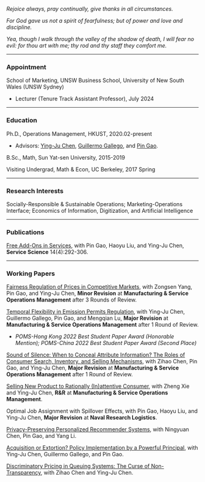 _Rejoice always, pray continually, give thanks in all circumstances._

_For God gave us not a spirit of fearfulness; but of power and love and discipline._

_Yea, though I walk through the valley of the shadow of death, I will fear no evil: for thou art with me; thy rod and thy staff they comfort me._

* * *
### Appointment
School of Marketing, UNSW Business School, University of New South Wales (UNSW Sydney)
- Lecturer (Tenure Track Assistant Professor), July 2024

* * *
### Education
Ph.D., Operations Management, HKUST, 2020.02-present
- Advisors: [Ying-Ju Chen](https://imchen.people.ust.hk/), [Guillermo Gallego](https://ieda.ust.hk/dfaculty/ggallego/), and [Pin Gao](https://sites.google.com/view/pin-gao).

B.Sc., Math, Sun Yat-sen University, 2015-2019

Visiting Undergrad, Math & Econ, UC Berkeley, 2017 Spring

* * *
### Research Interests
Socially-Responsible & Sustainable Operations; Marketing-Operations Interface; Economics of Information, Digitization, and Artificial Intelligence

* * *
### Publications
[Free Add-Ons in Services](https://pubsonline.informs.org/doi/abs/10.1287/serv.2022.0307), with Pin Gao, Haoyu Liu, and Ying-Ju Chen, **Service Science** 14(4):292-306.

* * *
### Working Papers
[Fairness Regulation of Prices in Competitive Markets](https://papers.ssrn.com/sol3/papers.cfm?abstract_id=4050815), with Zongsen Yang, Pin Gao, and Ying-Ju Chen, **Minor Revision** at **Manufacturing & Service Operations Management** after 3 Rounds of Review.


[Temporal Flexibility in Emission Permits Regulation](https://papers.ssrn.com/sol3/papers.cfm?abstract_id=3900094), with Ying-Ju Chen, Guillermo Gallego, Pin Gao, and Mengqian Lu, **Major Revision** at **Manufacturing & Service Operations Management** after 1 Round of Review.
- _POMS-Hong Kong 2022 Best Student Paper Award (Honorable Mention); POMS-China 2022 Best Student Paper Award (Second Place)_


[Sound of Silence: When to Conceal Attribute Information? The Roles of Consumer Search, Inventory, and Selling Mechanisms](https://papers.ssrn.com/sol3/papers.cfm?abstract_id=4633817), with Zihao Chen, Pin Gao, and Ying-Ju Chen, **Major Revision** at **Manufacturing & Service Operations Management** after 1 Round of Review.


[Selling New Product to Rationally (In)attentive Consumer](https://papers.ssrn.com/sol3/papers.cfm?abstract_id=4353325), with Zheng Xie and Ying-Ju Chen, **R&R** at **Manufacturing & Service Operations Management**.


Optimal Job Assignment with Spillover Effects, with Pin Gao, Haoyu Liu, and Ying-Ju Chen, **Major Revision** at **Naval Research Logistics**.


[Privacy-Preserving Personalized Recommender Systems](https://papers.ssrn.com/sol3/papers.cfm?abstract_id=4202576), with Ningyuan Chen, Pin Gao, and Yang Li.


[Acquisition or Extortion? Policy Implementation by a Powerful Principal](https://papers.ssrn.com/sol3/papers.cfm?abstract_id=3831733), with Ying-Ju Chen, Guillermo Gallego, and Pin Gao.


[Discriminatory Pricing in Queuing Systems: The Curse of Non-Transparency](https://www.researchgate.net/publication/375800188_Discriminatory_Pricing_in_Queuing_Systems_The_Curse_of_Non-Transparency), with Zihao Chen and Ying-Ju Chen.
